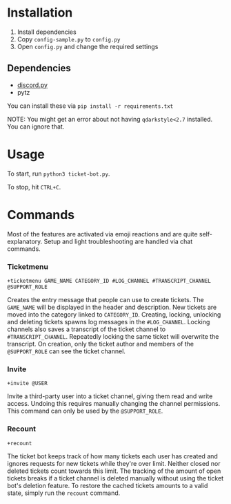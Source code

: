 # Installation
1. Install dependencies
2. Copy `config-sample.py` to `config.py`
3. Open `config.py` and change the required settings

## Dependencies
- [discord.py](https://github.com/Rapptz/discord.py)
- pytz

You can install these via `pip install -r requirements.txt`

NOTE: You might get an error about not having `qdarkstyle<2.7` installed.
You can ignore that.

# Usage
To start, run `python3 ticket-bot.py`.

To stop, hit `CTRL+C`.

# Commands
Most of the features are activated via emoji reactions and are quite
self-explanatory.
Setup and light troubleshooting are handled via chat commands.

### Ticketmenu
`+ticketmenu GAME_NAME CATEGORY_ID #LOG_CHANNEL #TRANSCRIPT_CHANNEL
@SUPPORT_ROLE`

Creates the entry message that people can use to create tickets.
The `GAME_NAME` will be displayed in the header and description.
New tickets are moved into the category linked to `CATEGORY_ID`.
Creating, locking, unlocking and deleting tickets spawns log messages in the
`#LOG_CHANNEL`.
Locking channels also saves a transcript of the ticket channel to
`#TRANSCRIPT_CHANNEL`.
Repeatedly locking the same ticket will overwrite the transcript.
On creation, only the ticket author and members of the `@SUPPORT_ROLE` can see
the ticket channel.

### Invite
`+invite @USER`

Invite a third-party user into a ticket channel, giving them read and write
access.
Undoing this requires manually changing the channel permissions.
This command can only be used by the `@SUPPORT_ROLE`.

### Recount
`+recount`

The ticket bot keeps track of how many tickets each user has created and
ignores requests for new tickets while they're over limit.
Neither closed nor deleted tickets count towards this limit.
The tracking of the amount of open tickets breaks if a ticket channel is
deleted manually without using the ticket bot's deletion feature.
To restore the cached tickets amounts to a valid state, simply run the
`recount` command.
